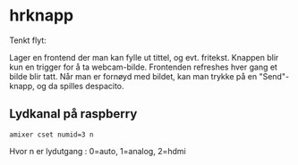 # hrknapp

Tenkt flyt:

Lager en frontend der man kan fylle ut tittel, og evt. fritekst. Knappen blir kun en trigger for å ta webcam-bilde. Frontenden refreshes hver gang et bilde blir tatt. Når man er fornøyd med bildet, kan man trykke på en "Send"-knapp, og da spilles despacito.

## Lydkanal på raspberry
```
amixer cset numid=3 n
```
Hvor <n>n er lydutgang : 0=auto, 1=analog, 2=hdmi
